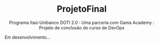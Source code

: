 <h1 align="center">ProjetoFinal</h1>
<p align="center">Programa Itaú-Unibanco DOTI 2.0 : Uma parceria com Gama Academy : Projeto de conclusão do curso de DevOps</p>

Em desenvolvimento...

